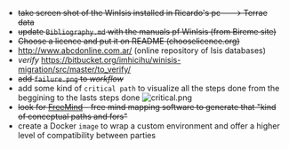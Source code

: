 * ~~take screen shot of the WinIsis installed in Ricardo's pc--->  Terrae data~~
* ~~update `Bibliography.md` with the manuals pf WinIsis (from Bireme site)~~
* ~~Choose a licence and put it on README (chooselicence.org)~~
* http://www.abcdonline.com.ar/  (online repository of Isis databases)
* *verify* https://bitbucket.org/imhicihu/winisis-migration/src/master/to_verify/
* ~~add `failure.png` to *workflow*~~
* add some kind of `critical path` to visualize all the steps done from the beggining to the lasts steps done
![critical.png](https://bitbucket.org/repo/Kr5x8n6/images/809817114-critical.png)
* ~~look for [FreeMind](http://freemind.sourceforge.net/wiki/index.php/Main_Page) - free mind mapping software to generate that "kind of conceptual paths and fors"~~
* create a Docker `image` to wrap a custom environment and offer a higher level of compatibility between parties